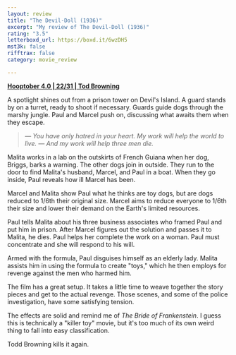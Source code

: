 ```yaml
---
layout: review
title: "The Devil-Doll (1936)"
excerpt: "My review of The Devil-Doll (1936)"
rating: "3.5"
letterboxd_url: https://boxd.it/6wzDH5
mst3k: false
rifftrax: false
category: movie_review

---
```


<b><a href="https://boxd.it/pRNg0/detail">Hooptober 4.0 | 22/31 | Tod Browning</a></b>

A spotlight shines out from a prison tower on Devil's Island. A guard stands by on a turret, ready to shoot if necessary. Guards guide dogs through the marshy jungle. Paul and Marcel push on, discussing what awaits them when they escape.

<blockquote><i>— You have only hatred in your heart. My work will help the world to live.
— And my work will help three men die.</i></blockquote>

Malita works in a lab on the outskirts of French Guiana when her dog, Briggs, barks a warning. The other dogs join in outside. They run to the door to find Malita's husband, Marcel, and Paul in a boat. When they go inside, Paul reveals how ill Marcel has been. 

Marcel and Malita show Paul what he thinks are toy dogs, but are dogs reduced to 1/6th their original size. Marcel aims to reduce everyone to 1/6th their size and lower their demand on the Earth's limited resources.

Paul tells Malita about his three business associates who framed Paul and put him in prison. After Marcel figures out the solution and passes it to Malita, he dies. Paul helps her complete the work on a woman. Paul must concentrate and she will respond to his will.

Armed with the formula, Paul disguises himself as an elderly lady. Malita assists him in using the formula to create "toys," which he then employs for revenge against the men who harmed him.

The film has a great setup. It takes a little time to weave together the story pieces and get to the actual revenge. Those scenes, and some of the police investigation, have some satisfying tension.

The effects are solid and remind me of <i>The Bride of Frankenstein</i>. I guess this is technically a "killer toy" movie, but it's too much of its own weird thing to fall into easy classification.

Todd Browning kills it again.